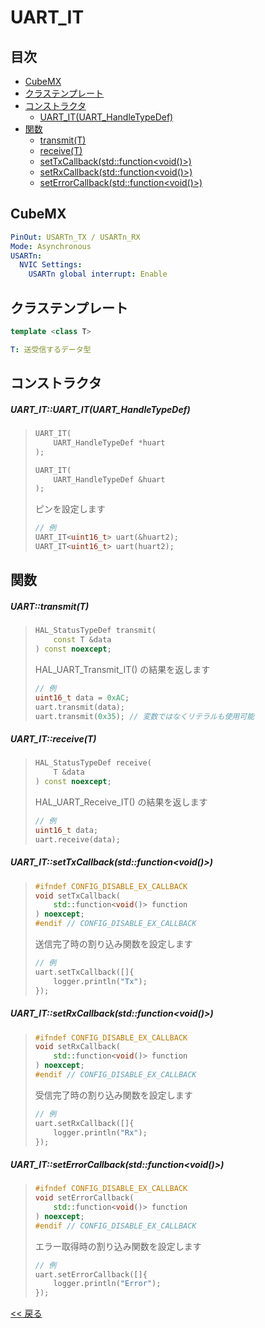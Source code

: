 # UART_IT

## 目次
- [CubeMX](#cubemx)
- [クラステンプレート](#クラステンプレート)
- [コンストラクタ](#コンストラクタ)
  - [UART_IT(UART_HandleTypeDef)](#uart_ituart_ituart_handletypedef)
- [関数](#関数)
  - [transmit(T)](#uarttransmitt)
  - [receive(T)](#uart_itreceivet)
  - [setTxCallback(std::function<void()>)](#uart_itsettxcallbackstdfunctionvoid)
  - [setRxCallback(std::function<void()>)](#uart_itsetrxcallbackstdfunctionvoid)
  - [setErrorCallback(std::function<void()>)](#uart_itseterrorcallbackstdfunctionvoid)

## CubeMX
```yaml
PinOut: USARTn_TX / USARTn_RX
Mode: Asynchronous
USARTn:
  NVIC Settings:
    USARTn global interrupt: Enable
```

## クラステンプレート
```c++
template <class T>
```
```yaml
T: 送受信するデータ型
```

## コンストラクタ

##### UART_IT::UART_IT(UART_HandleTypeDef)
> ```c++
> UART_IT(
>     UART_HandleTypeDef *huart
> );
> 
> UART_IT(
>     UART_HandleTypeDef &huart
> );
> ```
> ピンを設定します  
> ```c++
> // 例
> UART_IT<uint16_t> uart(&huart2);
> UART_IT<uint16_t> uart(huart2);
> ```

## 関数
##### UART::transmit(T)
> ```c++
> HAL_StatusTypeDef transmit(
>     const T &data
> ) const noexcept;
> ```
> HAL_UART_Transmit_IT() の結果を返します  
> ```c++
> // 例
> uint16_t data = 0xAC;
> uart.transmit(data);
> uart.transmit(0x35); // 変数ではなくリテラルも使用可能
> ```

##### UART_IT::receive(T)
> ```c++
> HAL_StatusTypeDef receive(
>     T &data
> ) const noexcept;
> ```
> HAL_UART_Receive_IT() の結果を返します  
> ```c++
> // 例
> uint16_t data;
> uart.receive(data);
> ```

##### UART_IT::setTxCallback(std::function<void()>)
> ```c++
> #ifndef CONFIG_DISABLE_EX_CALLBACK
> void setTxCallback(
>     std::function<void()> function
> ) noexcept;
> #endif // CONFIG_DISABLE_EX_CALLBACK
> ```
> 送信完了時の割り込み関数を設定します  
> ```c++
> // 例
> uart.setTxCallback([]{
>     logger.println("Tx");
> });
> ```

##### UART_IT::setRxCallback(std::function<void()>)
> ```c++
> #ifndef CONFIG_DISABLE_EX_CALLBACK
> void setRxCallback(
>     std::function<void()> function
> ) noexcept;
> #endif // CONFIG_DISABLE_EX_CALLBACK
> ```
> 受信完了時の割り込み関数を設定します  
> ```c++
> // 例
> uart.setRxCallback([]{
>     logger.println("Rx");
> });
> ```

##### UART_IT::setErrorCallback(std::function<void()>)
> ```c++
> #ifndef CONFIG_DISABLE_EX_CALLBACK
> void setErrorCallback(
>     std::function<void()> function
> ) noexcept;
> #endif // CONFIG_DISABLE_EX_CALLBACK
> ```
> エラー取得時の割り込み関数を設定します  
> ```c++
> // 例
> uart.setErrorCallback([]{
>     logger.println("Error");
> });
> ```

[<< 戻る](../INDEX.md)